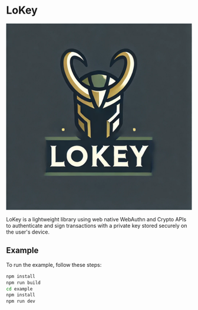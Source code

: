 # LoKey

![LoKey](https://github.com/orbs-network/lokey/blob/main/src/images/lokey-logo2.png?raw=true)

LoKey is a lightweight library using web native WebAuthn and Crypto APIs to authenticate and sign transactions with a private key stored securely on the user's device.

## Example

To run the example, follow these steps:

```bash
npm install
npm run build
cd example
npm install
npm run dev
```
